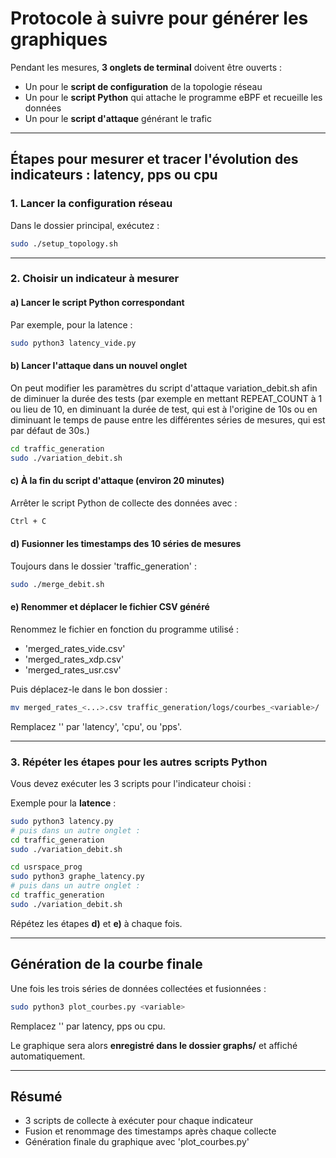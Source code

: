 # Protocole à suivre pour générer les graphiques


Pendant les mesures, **3 onglets de terminal** doivent être ouverts :
- Un pour le **script de configuration** de la topologie réseau
- Un pour le **script Python** qui attache le programme eBPF et recueille les données
- Un pour le **script d'attaque** générant le trafic

---

## Étapes pour mesurer et tracer l'évolution des indicateurs : latency, pps ou cpu

### 1. Lancer la configuration réseau

Dans le dossier principal, exécutez :

```bash
sudo ./setup_topology.sh
```

---

### 2. Choisir un indicateur à mesurer

#### a) Lancer le script Python correspondant

Par exemple, pour la latence :

```bash
sudo python3 latency_vide.py
```

#### b) Lancer l'attaque dans un nouvel onglet
On peut modifier les paramètres du script d'attaque variation_debit.sh afin de diminuer la durée des tests (par exemple en mettant REPEAT_COUNT à 1 ou lieu de 10, en diminuant la durée de test, qui est à l'origine de 10s ou en diminuant le temps de pause entre les différentes séries de mesures, qui est par défaut de 30s.)

```bash
cd traffic_generation
sudo ./variation_debit.sh
```

#### c) À la fin du script d'attaque (environ 20 minutes)

Arrêter le script Python de collecte des données avec :

```bash
Ctrl + C
```

#### d) Fusionner les timestamps des 10 séries de mesures

Toujours dans le dossier 'traffic_generation' :

```bash
sudo ./merge_debit.sh
```

#### e) Renommer et déplacer le fichier CSV généré

Renommez le fichier en fonction du programme utilisé :
- 'merged_rates_vide.csv'
- 'merged_rates_xdp.csv'
- 'merged_rates_usr.csv'

Puis déplacez-le dans le bon dossier :

```bash
mv merged_rates_<...>.csv traffic_generation/logs/courbes_<variable>/
```

Remplacez '<variable>' par 'latency', 'cpu', ou 'pps'.

---

### 3. Répéter les étapes pour les autres scripts Python

Vous devez exécuter les 3 scripts pour l'indicateur choisi :

Exemple pour la **latence** :

```bash
sudo python3 latency.py
# puis dans un autre onglet :
cd traffic_generation
sudo ./variation_debit.sh
```

```bash
cd usrspace_prog
sudo python3 graphe_latency.py
# puis dans un autre onglet :
cd traffic_generation
sudo ./variation_debit.sh
```

Répétez les étapes **d)** et **e)** à chaque fois.

---

## Génération de la courbe finale

Une fois les trois séries de données collectées et fusionnées :

```bash
sudo python3 plot_courbes.py <variable>
```

Remplacez '<variable>' par latency, pps ou cpu.

Le graphique sera alors **enregistré dans le dossier graphs/** et affiché automatiquement.

---

## Résumé

- 3 scripts de collecte à exécuter pour chaque indicateur
- Fusion et renommage des timestamps après chaque collecte
- Génération finale du graphique avec 'plot_courbes.py'